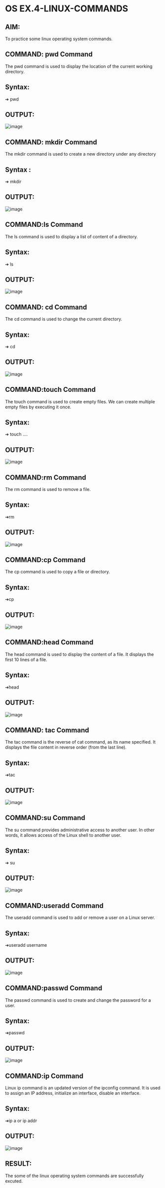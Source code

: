 # OS EX.4-LINUX-COMMANDS
## AIM:
To practice some linux operating system commands.
## COMMAND: pwd Command
The pwd command is used to display the location of the current working directory.
## Syntax:
➔ pwd
## OUTPUT:
![image](https://github.com/kavinesh8476/EX.4-LINUX-COMMANDS/assets/118466561/0365eafd-0e75-4d5b-ba79-fcf002708852)

## COMMAND: mkdir Command
The mkdir command is used to create a new directory under any directory
## Syntax :
➔ mkdir
## OUTPUT:
![image](https://github.com/kavinesh8476/EX.4-LINUX-COMMANDS/assets/118466561/2360f421-7a45-4591-b455-c7d228e26a48)
## COMMAND:ls Command
The ls command is used to display a list of content of a directory.
## Syntax:
➔ ls
## OUTPUT:
![image](https://github.com/kavinesh8476/EX.4-LINUX-COMMANDS/assets/118466561/d2d5540f-3cd7-4de2-a556-c10e28396dfe)
## COMMAND: cd Command
The cd command is used to change the current directory.
## Syntax:
➔ cd
## OUTPUT:
![image](https://github.com/kavinesh8476/EX.4-LINUX-COMMANDS/assets/118466561/802d2e50-8ff7-400d-a827-84c3e865ad6c)
## COMMAND:touch Command
The touch command is used to create empty files. We can create multiple empty files by executing it once.
## Syntax:
➔ touch ....
## OUTPUT:
![image](https://github.com/kavinesh8476/EX.4-LINUX-COMMANDS/assets/118466561/d538f378-798b-4b54-82ef-144e720ddee1)
## COMMAND:rm Command
The rm command is used to remove a file.
## Syntax:
➔rm
## OUTPUT:
![image](https://github.com/kavinesh8476/EX.4-LINUX-COMMANDS/assets/118466561/554add4f-4648-456b-ba89-4a6f4ed7a088)
## COMMAND:cp Command
The cp command is used to copy a file or directory.
## Syntax:
➔cp
## OUTPUT:
![image](https://github.com/kavinesh8476/EX.4-LINUX-COMMANDS/assets/118466561/8dea786c-3e25-45e4-b90c-9f4fadc8b3f6)
## COMMAND:head Command
The head command is used to display the content of a file. It displays the first 10 lines of a file.
## Syntax:
➔head
## OUTPUT:
![image](https://github.com/kavinesh8476/EX.4-LINUX-COMMANDS/assets/118466561/8aaebdef-cd42-4387-845d-b632e0d93d23)
## COMMAND: tac Command
The tac command is the reverse of cat command, as its name specified. It displays the file content in reverse order (from the last line).
## Syntax:
➔tac
## OUTPUT:
![image](https://github.com/kavinesh8476/EX.4-LINUX-COMMANDS/assets/118466561/84b59ad9-edcd-4402-ba51-ba5f46bfba19)
## COMMAND:su Command
The su command provides administrative access to another user. In other words, it allows access of the Linux shell to another user.
## Syntax:
➔ su
## OUTPUT:
![image](https://github.com/kavinesh8476/EX.4-LINUX-COMMANDS/assets/118466561/065794fb-79a9-4a1d-8a83-25558beaa1ea)
## COMMAND:useradd Command
The useradd command is used to add or remove a user on a Linux server.
## Syntax:
➔useradd username
## OUTPUT:
![image](https://github.com/kavinesh8476/EX.4-LINUX-COMMANDS/assets/118466561/194ece53-6b43-4156-999b-3686259e6cb0)
## COMMAND:passwd Command
The passwd command is used to create and change the password for a user.
## Syntax:
➔passwd
## OUTPUT:
![image](https://github.com/kavinesh8476/EX.4-LINUX-COMMANDS/assets/118466561/4da3fd12-e184-4a01-9d63-69e651181d94)
## COMMAND:ip Command
Linux ip command is an updated version of the ipconfig command. It is used to assign an IP address, initialize an interface, disable an interface.
## Syntax:
➔ip a or ip addr
## OUTPUT:
![image](https://github.com/kavinesh8476/EX.4-LINUX-COMMANDS/assets/118466561/4839bef8-9951-4a02-a24c-8fa1d061534f)
## RESULT:
The some of the linux operating system commands are successfully excuted.
